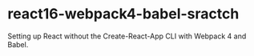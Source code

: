 # react16-webpack4-babel-sractch
Setting up React without the Create-React-App CLI with Webpack 4 and Babel.
